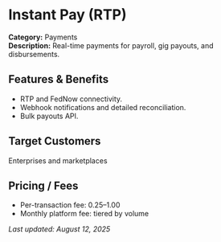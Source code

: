 # Instant Pay (RTP)

**Category:** Payments  
**Description:** Real-time payments for payroll, gig payouts, and disbursements.

## Features & Benefits

- RTP and FedNow connectivity.
- Webhook notifications and detailed reconciliation.
- Bulk payouts API.

## Target Customers
Enterprises and marketplaces

## Pricing / Fees

- Per-transaction fee: $0.25–$1.00
- Monthly platform fee: tiered by volume

_Last updated: August 12, 2025_
